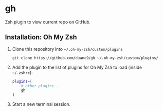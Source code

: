 # gh

Zsh plugin to view current repo on GitHub.

## Installation: Oh My Zsh

1. Clone this repository into `~/.oh-my-zsh/custom/plugins`

    ```sh
    git clone https://github.com/duane9/gh ~/.oh-my-zsh/custom/plugins/gh
    ```

2. Add the plugin to the list of plugins for Oh My Zsh to load (inside `~/.zshrc`):

    ```sh
    plugins=( 
        # other plugins...
        gh
    )
    ```

3. Start a new terminal session.

